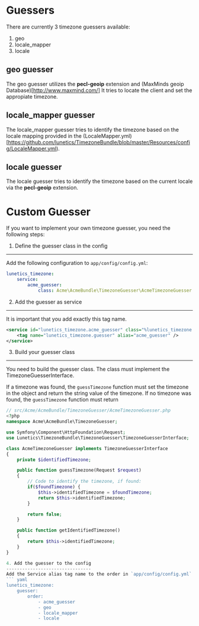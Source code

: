 Guessers
========

There are currently 3 timezone guessers available:

1. geo
2. locale_mapper
3. locale

geo guesser
-----------
The geo guesser utilizes the **pecl-geoip** extension and (MaxMinds geoip Database)[http://www.maxmind.com/]
It tries to locate the client and set the appropiate timezone.

locale_mapper guesser
---------------------
The locale_mapper guesser tries to identify the timezone based on the locale mapping provided in the (LocaleMapper.yml)[https://github.com/lunetics/TimezoneBundle/blob/master/Resources/config/LocaleMapper.yml).

locale guesser
--------------
The locale guesser tries to identify the timezone based on the current locale via the **pecl-geoip** extension.

Custom Guesser
==============
If you want to implement your own timezone guesser, you need the following steps:

1. Define the guesser class in the config
-----------------------------------------
Add the following configuration to `app/config/config.yml`:

``` yaml
lunetics_timezone:
    service:
        acme_guesser:
            class: Acme\AcmeBundle\TimezoneGuesser\AcmeTimezoneGuesser
```

2. Add the guesser as service
------------------
It is important that you add exactly this tag name.
``` xml
<service id="lunetics_timezone.acme_guesser" class="%lunetics_timezone.service.acme_guesser.class%">
    <tag name="lunetics_timezone.guesser" alias="acme_guesser" />
</service>
```

3. Build your guesser class
--------------------------
You need to build the guesser class. The class must implement the TimezoneGuesserInterface.

If a timezone was found, the `guessTimezone` function must set the timezone in the object and return the string value of the timezone.
If no timezone was found, the `guessTimezone` function must return
``` php
// src/Acme/AcmeBundle/TimezoneGuesser/AcmeTimezoneGuesser.php
<?php
namespace Acme\AcmeBundle\TimezoneGuesser;

use Symfony\Component\HttpFoundation\Request;
use Lunetics\TimezoneBundle\TimezoneGuesser\TimezoneGuesserInterface;

class AcmeTimezoneGuesser implements TimezoneGuesserInterface
{
    private $identifiedTimezone;

    public function guessTimezone(Request $request)
    {
        // Code to identify the timezone, if found:
        if($foundTimezone) {
            $this->identifiedTimezone = $foundTimezone;
            return $this->identifiedTimezone;
        }

        return false;
    }

    public function getIdentifiedTimezone()
    {
        return $this->identifiedTimezone;
    }
}

4. Add the guesser to the config
--------------------------------
Add the Service alias tag name to the order in `app/config/config.yml`:
``` yaml
lunetics_timezone:
    guesser:
        order:
            - acme_guesser
            - geo
            - locale_mapper
            - locale
```
